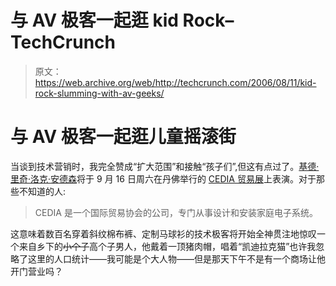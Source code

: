# 与 AV 极客一起逛 kid Rock–TechCrunch

> 原文：<https://web.archive.org/web/http://techcrunch.com/2006/08/11/kid-rock-slumming-with-av-geeks/>

# 与 AV 极客一起逛儿童摇滚街

当谈到技术营销时，我完全赞成“扩大范围”和接触“孩子们”,但这有点过了。[基德·里奇·洛克·安德森](https://web.archive.org/web/20210301100925/http://en.wikipedia.org/wiki/Kid_Rock)将于 9 月 16 日周六在丹佛举行的 [CEDIA 贸易展](https://web.archive.org/web/20210301100925/http://www.cedia.net/)上表演。对于那些不知道的人:

> CEDIA 是一个国际贸易协会的公司，专门从事设计和安装家庭电子系统。

这意味着数百名穿着斜纹棉布裤、定制马球衫的技术极客将开始全神贯注地惊叹一个来自乡下的~~小个子~~高个子男人，他戴着一顶猪肉帽，唱着“凯迪拉克猫”也许我忽略了这里的人口统计——我可能是个大人物——但是那天下午不是有一个商场让他开门营业吗？